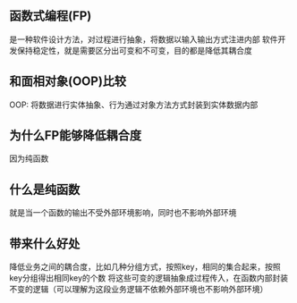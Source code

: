 ## 函数式编程(FP)  
是一种软件设计方法，对过程进行抽象，将数据以输入输出方式注进内部
软件开发保持稳定性，就是需要区分出可变和不可变，目的都是降低其耦合度

## 和面相对象(OOP)比较
OOP: 将数据进行实体抽象、行为通过对象方法方式封装到实体数据内部

## 为什么FP能够降低耦合度
因为纯函数

## 什么是纯函数
就是当一个函数的输出不受外部环境影响，同时也不影响外部环境    

## 带来什么好处
降低业务之间的耦合度，比如几种分组方式，按照key，相同的集合起来，按照key分组得出相同key的个数
将这些可变的逻辑抽象成过程传入，在函数内部封装不变的逻辑（可以理解为这段业务逻辑不依赖外部环境也不影响外部环境）

